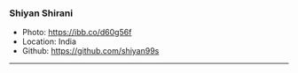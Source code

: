 ### Shiyan Shirani
- Photo: https://ibb.co/d60g56f
- Location: India
- Github: https://github.com/shiyan99s
***
